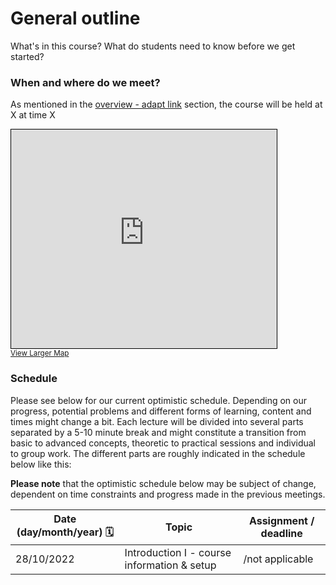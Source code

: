 # General outline

What's in this course?
What do students need to know before we get started?

### When and where do we meet?

As mentioned in the [overview - adapt link]() section, the course will be held at X at time X 

<iframe width="425" height="350" frameborder="0" scrolling="no" marginheight="0" marginwidth="0" src="https://www.openstreetmap.org/export/embed.html?bbox=8.661464452743532%2C50.12589530933526%2C8.67423176765442%2C50.130778644149046&amp;layer=mapnik&amp;marker=50.12833703902714%2C8.667848110198975" style="border: 1px solid black"></iframe><br/><small><a href="https://www.openstreetmap.org/?mlat=50.12834&amp;mlon=8.66785#map=17/50.12834/8.66785">View Larger Map</a></small>

### Schedule

Please see below for our current optimistic schedule. Depending on our progress, potential problems and different forms of learning, content and times might change a bit. Each lecture will be divided into several parts separated by a 5-10 minute break and might constitute a transition from basic to advanced concepts, theoretic to practical sessions and individual to group work. The different parts are roughly indicated in the schedule below like this:



**Please note** that the optimistic schedule below may be subject of change, dependent on time constraints and progress made in the previous meetings.  


| Date (day/month/year) 🗓         | Topic   | Assignment / deadline |
|--------------|-----------|------------|
| 28/10/2022 | Introduction I - course information & setup  | /not applicable |